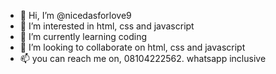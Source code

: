 - 👋 Hi, I’m @nicedasforlove9
- 👀 I’m interested in html, css and javascript
- 🌱 I’m currently learning coding
- 💞️ I’m looking to collaborate on html, css and javascript
- 📫 you can reach me on, 08104222562. whatsapp inclusive

<!---
nicedasforlove9/nicedasforlove9 is a ✨ special ✨ repository because its `README.md` (this file) appears on your GitHub profile.
You can click the Preview link to take a look at your changes.
--->
